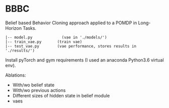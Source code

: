 # BBBC
Belief based Behavior Cloning approach applied to a POMDP in Long-Horizon Tasks.

```
|-- model.py             (vae in './models/')
|-- train_vae.py       (train vae)
|-- test_vae.py        (vae performance, stores results in './results/') 
```
Install pyTorch and gym requirements (I used an anaconda Python3.6 virtual env).

Ablations:

 - With/wo belief state
 - With/wo previous actions
 - Different sizes of hidden state in belief module
 - vaes

